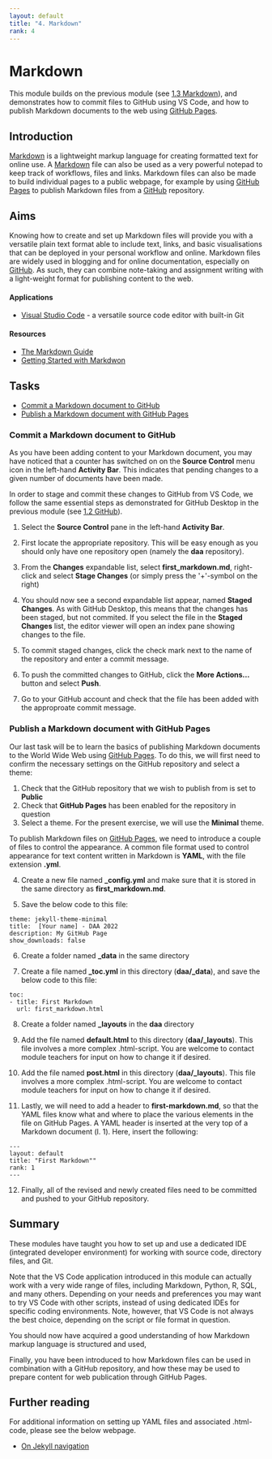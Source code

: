 ```yaml
---
layout: default
title: "4. Markdown"
rank: 4
---
```

# Markdown
This module builds on the previous module (see [1.3 Markdown](./1_3_markdown.md)), and demonstrates how to commit files to GitHub using VS Code, and how to publish Markdown documents to the web using [GitHub Pages](https://pages.github.com).

## Introduction
[Markdown](https://daringfireball.net/projects/markdown/) is a lightweight markup language for creating formatted text for online use. A [Markdown]([Markdown](https://daringfireball.net/projects/markdown/)) file can also be used as a very powerful notepad to keep track of workflows, files and links. Markdown files can also be made to build individual pages to a public webpage, for example by using [GitHub Pages](https://pages.github.com) to publish Markdown files from a [GitHub](github.com) repository.

## Aims
Knowing how to create and set up Markdown files will provide you with a versatile plain text format able to include text, links, and basic visualisations that can be deployed in your personal workflow and online. Markdown files are widely used in blogging and for online documentation, especially on [GitHub](github.com). As such, they can combine note-taking and assignment writing with a light-weight format for publishing content to the web.

#### Applications
* [Visual Studio Code](https://code.visualstudio.com) - a versatile source code editor with built-in Git

#### Resources
* [The Markdown Guide](https://www.markdownguide.org)
* [Getting Started with Markdwon](https://programminghistorian.org/en/lessons/getting-started-with-markdown)

## Tasks
* [Commit a Markdown document to GitHub](#task4)
* [Publish a Markdown document with GitHub Pages](#task5)

### Commit a Markdown document to GitHub
As you have been adding content to your Markdown document, you may have noticed that a counter has switched on on the **Source Control** menu icon in the left-hand **Activity Bar**. This indicates that pending changes to a given number of documents have been made.

In order to stage and commit these changes to GitHub from VS Code, we follow the same essential steps as demonstrated for GitHub Desktop in the previous module (see [1.2 GitHub](./1_2_github.md)).

1. Select the **Source Control** pane in the left-hand **Activity Bar**.

2. First locate the appropriate repository. This will be easy enough as you should only have one repository open (namely the **daa** repository).

3. From the **Changes** expandable list, select **first_markdown.md**, right-click and select **Stage Changes** (or simply press the '+'-symbol on the right)

4. You should now see a second expandable list appear, named **Staged Changes**. As with GitHub Desktop, this means that the changes has been staged, but not commited. If you select the file in the **Staged Changes** list, the editor viewer will open an index pane showing changes to the file.

5. To commit staged changes, click the check mark next to the name of the repository and enter a commit message.

6. To push the committed changes to GitHub, click the **More Actions...** button and select **Push**. 

7. Go to your GitHub account and check that the file has been added with the approproate commit message.

### Publish a Markdown document with GitHub Pages
Our last task will be to learn the basics of publishing Markdown documents to the World Wide Web using [GitHub Pages](https://pages.github.com). To do this, we will first need to confirm the necessary settings on the GitHub repository and select a theme: 

1. Check that the GitHub repository that we wish to publish from is set to **Public**
2. Check that **GitHub Pages** has been enabled for the repository in question
3. Select a theme. For the present exercise, we will use the **Minimal** theme.

To publish Markdown files on [GitHub Pages](https://pages.github.com), we need to introduce a couple of files to control the appearance. A common file format used to control appearance for text content written in Markdown is **YAML**, with the file extension **.yml**.

4. Create a new file named **_config.yml** and make sure that it is stored in the same directory as **first_markdown.md**.

5. Save the below code to this file:

```
theme: jekyll-theme-minimal
title:  [Your name] - DAA 2022
description: My GitHub Page
show_downloads: false
```

6. Create a folder named **_data** in the same directory

7. Create a file named **_toc.yml** in this directory (**daa/_data**), and save the below code to this file:

```
toc:
- title: First Markdown
  url: first_markdown.html
```

8. Create a folder named **_layouts** in the **daa** directory

9. Add the file named **default.html**  to this directory (**daa/_layouts**). This file involves a more complex .html-script. You are welcome to contact module teachers for input on how to change it if desired.

10. Add the file named **post.html**  in this directory (**daa/_layouts**). This file involves a more complex .html-script. You are welcome to contact module teachers for input on how to change it if desired.

11. Lastly, we will need to add a header to **first-markdown.md**, so that the YAML files know what and where to place the various elements in the file on GitHub Pages. A YAML header is inserted at the very top of a Markdown document (l. 1). Here, insert the following:

```
---
layout: default
title: "First Markdown""
rank: 1
---
```

12. Finally, all of the revised and newly created files need to be committed and pushed to your GitHub repository.

## Summary
These modules have taught you how to set up and use a dedicated IDE (integrated developer environment) for working with source code, directory files, and Git. 

Note that the VS Code application introduced in this module can actually work with a very wide range of files, including Markdown, Python, R, SQL, and many others. Depending on your needs and preferences you may want to try VS Code with other scripts, instead of using dedicated IDEs for specific coding environments. Note, however, that VS Code is not always the best choice, depending on the script or file format in question.

You should now have acquired a good understanding of how Markdown markup language is structured and used, 

Finally, you have been introduced to how Markdown files can be used in combination with a GitHub repository, and how these may be used to prepare content for web publication through GitHub Pages.


## Further reading
For additional information on setting up YAML files and associated .html-code, please see the below webpage.
* [On Jekyll navigation](https://jekyllrb.com/tutorials/navigation/)





